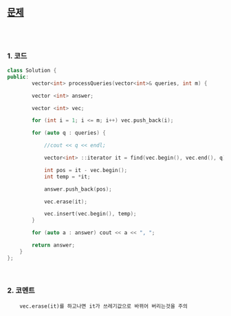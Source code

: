 [문제]()
--------------

<br>
<br>

### 1. 코드
```cpp
class Solution {
public:
    	vector<int> processQueries(vector<int>& queries, int m) {

		vector <int> answer;

		vector <int> vec;

		for (int i = 1; i <= m; i++) vec.push_back(i);

		for (auto q : queries) {

			//cout << q << endl;

			vector<int> ::iterator it = find(vec.begin(), vec.end(), q);

			int pos = it - vec.begin();
			int temp = *it;

			answer.push_back(pos);

			vec.erase(it);

			vec.insert(vec.begin(), temp);
		}

		for (auto a : answer) cout << a << ", ";

		return answer;
	}
};
```

<br>

### 2. 코멘트 

        vec.erase(it)를 하고나면 it가 쓰레기값으로 바뀌어 버리는것을 주의 
